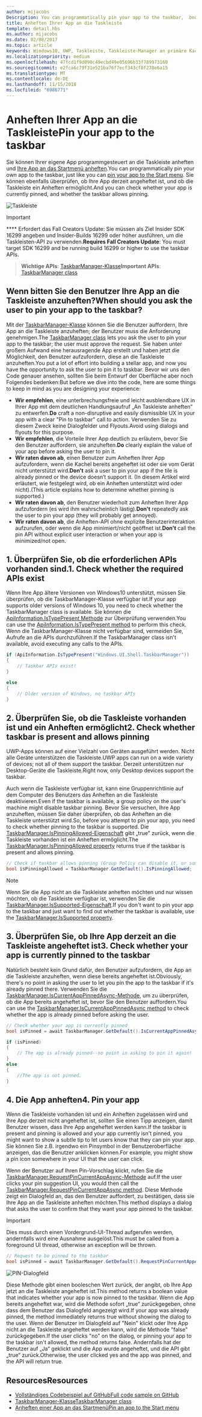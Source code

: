 ```yaml
---
author: mijacobs
Description: You can programmatically pin your app to the taskbar,  bnd you can check if it's currently pinned.
title: Anheften Ihrer App an die Taskleiste
template: detail.hbs
ms.author: mijacobs
ms.date: 02/08/2017
ms.topic: article
keywords: Windows10, UWP, Taskleiste, Taskleiste-Manager an primäre Kachel-Taskleiste anheften
ms.localizationpriority: medium
ms.openlocfilehash: 47fcd1f9d090c49ecbd49e05696b33f789973160
ms.sourcegitcommit: e2fca6c79f31e521ba76f7ecf343cf8f278e6a15
ms.translationtype: MT
ms.contentlocale: de-DE
ms.lasthandoff: 11/15/2018
ms.locfileid: "6986771"
---
```

# <a name="pin-your-app-to-the-taskbar"></a><span data-ttu-id="ae051-103">Anheften Ihrer App an die Taskleiste</span><span class="sxs-lookup"><span data-stu-id="ae051-103">Pin your app to the taskbar</span></span>

<span data-ttu-id="ae051-104">Sie können Ihrer eigene App programmgesteuert an die Taskleiste anheften und [Ihre App an das Startmenü anheften](tiles-and-notifications/primary-tile-apis.md).</span><span class="sxs-lookup"><span data-stu-id="ae051-104">You can programmatically pin your own app to the taskbar, just like you can [pin your app to the Start menu](tiles-and-notifications/primary-tile-apis.md).</span></span> <span data-ttu-id="ae051-105">Sie können ebenfalls überprüfen, ob Ihre App derzeit angeheftet ist, und ob die Taskleiste ein Anheften ermöglicht.</span><span class="sxs-lookup"><span data-stu-id="ae051-105">And you can check whether your app is currently pinned, and whether the taskbar allows pinning.</span></span> 

![Taskleiste](images/taskbar/taskbar.png)

> [!IMPORTANT]
> <span data-ttu-id="ae051-107">\*\*\*\* Erfordert das Fall Creators Update: Sie müssen als Ziel Insider SDK 16299 angeben und Insider-Builds 16299 oder höher ausführen, um die Taskleisten-API zu verwenden.</span><span class="sxs-lookup"><span data-stu-id="ae051-107">**Requires Fall Creators Update**: You must target SDK 16299 and be running build 16299 or higher to use the taskbar APIs.</span></span>

> <span data-ttu-id="ae051-108">**Wichtige APIs**: [TaskbarManager-Klasse](https://docs.microsoft.com/uwp/api/windows.ui.shell.taskbarmanager)</span><span class="sxs-lookup"><span data-stu-id="ae051-108">**Important APIs**: [TaskbarManager class](https://docs.microsoft.com/uwp/api/windows.ui.shell.taskbarmanager)</span></span> 


## <a name="when-should-you-ask-the-user-to-pin-your-app-to-the-taskbar"></a><span data-ttu-id="ae051-109">Wenn bitten Sie den Benutzer Ihre App an die Taskleiste anzuheften?</span><span class="sxs-lookup"><span data-stu-id="ae051-109">When should you ask the user to pin your app to the taskbar?</span></span> 

<span data-ttu-id="ae051-110">Mit der [TaskbarManager-Klasse](https://docs.microsoft.com/uwp/api/windows.ui.shell.taskbarmanager) können Sie die Benutzer auffordern, Ihre App an die Taskleiste anzuheften; der Benutzer muss die Anforderung genehmigen.</span><span class="sxs-lookup"><span data-stu-id="ae051-110">The [TaskbarManager class](https://docs.microsoft.com/uwp/api/windows.ui.shell.taskbarmanager) lets you ask the user to pin your app to the taskbar; the user must approve the request.</span></span> <span data-ttu-id="ae051-111">Sie haben unter großem Aufwand eine herausragende App erstellt und haben jetzt die Möglichkeit, den Benutzer aufzufordern, diese an die Taskleiste anzuheften.</span><span class="sxs-lookup"><span data-stu-id="ae051-111">You put a lot of effort into building a stellar app, and now you have the opportunity to ask the user to pin it to taskbar.</span></span> <span data-ttu-id="ae051-112">Bevor wir uns den Code genauer ansehen, sollten Sie beim Entwurf der Oberfläche aber noch Folgendes bedenken:</span><span class="sxs-lookup"><span data-stu-id="ae051-112">But before we dive into the code, here are some things to keep in mind as you are designing your experience:</span></span>

* <span data-ttu-id="ae051-113">**Wir empfehlen**, eine unterbrechungsfreie und leicht ausblendbare UX in Ihrer App mit dem deutlichen Handlungsaufruf „An Taskleiste anheften“ zu entwerfen.</span><span class="sxs-lookup"><span data-stu-id="ae051-113">**Do** craft a non-disruptive and easily dismissible UX in your app with a clear "Pin to taskbar" call to action.</span></span> <span data-ttu-id="ae051-114">Verwenden Sie zu diesem Zweck keine Dialogfelder und Flyouts.</span><span class="sxs-lookup"><span data-stu-id="ae051-114">Avoid using dialogs and flyouts for this purpose.</span></span> 
* <span data-ttu-id="ae051-115">**Wir empfehlen**, die Vorteile Ihrer App deutlich zu erläutern, bevor Sie den Benutzer auffordern, sie anzuheften.</span><span class="sxs-lookup"><span data-stu-id="ae051-115">**Do** clearly explain the value of your app before asking the user to pin it.</span></span>
* <span data-ttu-id="ae051-116">**Wir raten davon ab**, einen Benutzer zum Anheften Ihrer App aufzufordern, wenn die Kachel bereits angeheftet ist oder sie vom Gerät nicht unterstützt wird.</span><span class="sxs-lookup"><span data-stu-id="ae051-116">**Don't** ask a user to pin your app if the tile is already pinned or the device doesn’t support it.</span></span> <span data-ttu-id="ae051-117">(In diesem Artikel wird erläutert, wie festgelegt wird, ob ein Anheften unterstützt wird oder nicht).</span><span class="sxs-lookup"><span data-stu-id="ae051-117">(This article explains how to determine whether pinning is supported.)</span></span>
* <span data-ttu-id="ae051-118">**Wir raten davon ab**, den Benutzer wiederholt zum Anheften Ihrer App aufzufordern (es wird ihm wahrscheinlich lästig).</span><span class="sxs-lookup"><span data-stu-id="ae051-118">**Don't** repeatedly ask the user to pin your app (they will probably get annoyed).</span></span>
* <span data-ttu-id="ae051-119">**Wir raten davon ab**, die Anheften-API ohne explizite Benutzerinteraktion aufzurufen, oder wenn die App minimiert/nicht geöffnet ist.</span><span class="sxs-lookup"><span data-stu-id="ae051-119">**Don't** call the pin API without explicit user interaction or when your app is minimized/not open.</span></span>


## <a name="1-check-whether-the-required-apis-exist"></a><span data-ttu-id="ae051-120">1. Überprüfen Sie, ob die erforderlichen APIs vorhanden sind.</span><span class="sxs-lookup"><span data-stu-id="ae051-120">1. Check whether the required APIs exist</span></span>

<span data-ttu-id="ae051-121">Wenn Ihre App ältere Versionen von Windows10 unterstützt, müssen Sie überprüfen, ob die TaskbarManager-Klasse verfügbar ist.</span><span class="sxs-lookup"><span data-stu-id="ae051-121">If your app supports older versions of Windows 10, you need to check whether the TaskbarManager class is available.</span></span> <span data-ttu-id="ae051-122">Sie können die [ApiInformation.IsTypePresent Methode](https://docs.microsoft.com/en-us/uwp/api/windows.foundation.metadata.apiinformation#Windows_Foundation_Metadata_ApiInformation_IsTypePresent_System_String_) zur Überprüfung verwenden.</span><span class="sxs-lookup"><span data-stu-id="ae051-122">You can use the  [ApiInformation.IsTypePresent method](https://docs.microsoft.com/en-us/uwp/api/windows.foundation.metadata.apiinformation#Windows_Foundation_Metadata_ApiInformation_IsTypePresent_System_String_) to perform this check.</span></span> <span data-ttu-id="ae051-123">Wenn die TaskbarManager-Klasse nicht verfügbar sind, vermeiden Sie, Aufrufe an die APIs durchzuführen.</span><span class="sxs-lookup"><span data-stu-id="ae051-123">If the TaskbarManager class isn't available, avoid executing any calls to the APIs.</span></span>

```csharp
if (ApiInformation.IsTypePresent("Windows.UI.Shell.TaskbarManager"))
{
    // Taskbar APIs exist!
}

else
{
    // Older version of Windows, no taskbar APIs
}
```


## <a name="2-check-whether-taskbar-is-present-and-allows-pinning"></a><span data-ttu-id="ae051-124">2. Überprüfen Sie, ob die Taskleiste vorhanden ist und ein Anheften ermöglicht</span><span class="sxs-lookup"><span data-stu-id="ae051-124">2. Check whether taskbar is present and allows pinning</span></span>

<span data-ttu-id="ae051-125">UWP-Apps können auf einer Vielzahl von Geräten ausgeführt werden. Nicht alle Geräte unterstützen die Taskleiste.</span><span class="sxs-lookup"><span data-stu-id="ae051-125">UWP apps can run on a wide variety of devices; not all of them support the taskbar.</span></span> <span data-ttu-id="ae051-126">Derzeit unterstützen nur Desktop-Geräte die Taskleiste.</span><span class="sxs-lookup"><span data-stu-id="ae051-126">Right now, only Desktop devices support the taskbar.</span></span> 

<span data-ttu-id="ae051-127">Auch wenn die Taskleiste verfügbar ist, kann eine Gruppenrichtlinie auf dem Computer des Benutzers das Anheften an die Taskleiste deaktivieren.</span><span class="sxs-lookup"><span data-stu-id="ae051-127">Even if the taskbar is available, a group policy on the user's machine might disable taskbar pinning.</span></span> <span data-ttu-id="ae051-128">Bevor Sie versuchen, Ihre App anzuheften, müssen Sie daher überprüfen, ob das Anheften an die Taskleiste unterstützt wird.</span><span class="sxs-lookup"><span data-stu-id="ae051-128">So, before you attempt to pin your app, you need to check whether pinning to the taskbar is supported.</span></span> <span data-ttu-id="ae051-129">Die [TaskbarManager.IsPinningAllowed-Eigenschaft](https://docs.microsoft.com/uwp/api/windows.ui.shell.taskbarmanager.IsPinningAllowed) gibt „true” zurück, wenn die Taskleiste vorhanden ist ein Anheften ermöglicht.</span><span class="sxs-lookup"><span data-stu-id="ae051-129">The [TaskbarManager.IsPinningAllowed property](https://docs.microsoft.com/uwp/api/windows.ui.shell.taskbarmanager.IsPinningAllowed) returns true if the taskbar is present and allows pinning.</span></span> 

```csharp
// Check if taskbar allows pinning (Group Policy can disable it, or some device families don't have taskbar)
bool isPinningAllowed = TaskbarManager.GetDefault().IsPinningAllowed;
```

> [!NOTE]
> <span data-ttu-id="ae051-130">Wenn Sie die App nicht an die Taskleiste anheften möchten und nur wissen möchten, ob die Taskleiste verfügbar ist, verwenden Sie die [TaskbarManager.IsSupported-Eigenschaft](https://docs.microsoft.com/uwp/api/windows.ui.shell.taskbarmanager.IsSupported).</span><span class="sxs-lookup"><span data-stu-id="ae051-130">If you don't want to pin your app to the taskbar and just want to find out whether the taskbar is available, use the [TaskbarManager.IsSupported property](https://docs.microsoft.com/uwp/api/windows.ui.shell.taskbarmanager.IsSupported).</span></span>


## <a name="3-check-whether-your-app-is-currently-pinned-to-the-taskbar"></a><span data-ttu-id="ae051-131">3. Überprüfen Sie, ob Ihre App derzeit an die Taskleiste angeheftet ist</span><span class="sxs-lookup"><span data-stu-id="ae051-131">3. Check whether your app is currently pinned to the taskbar</span></span>

<span data-ttu-id="ae051-132">Natürlich besteht kein Grund dafür, den Benutzer aufzufordern, die App an die Taskleiste anzuheften, wenn diese bereits angeheftet ist.</span><span class="sxs-lookup"><span data-stu-id="ae051-132">Obviously, there's no point in asking the user to let you pin the app to the taskbar if it's already pinned there.</span></span> <span data-ttu-id="ae051-133">Verwenden Sie die [TaskbarManager.IsCurrentAppPinnedAsync-Methode](https://docs.microsoft.com/uwp/api/windows.ui.shell.taskbarmanager.IsCurrentAppPinnedAsync), um zu überprüfen, ob die App bereits angeheftet ist, bevor Sie den Benutzer auffordern.</span><span class="sxs-lookup"><span data-stu-id="ae051-133">You can use the [TaskbarManager.IsCurrentAppPinnedAsync method](https://docs.microsoft.com/uwp/api/windows.ui.shell.taskbarmanager.IsCurrentAppPinnedAsync) to check whether the app is already pinned before asking the user.</span></span>

```csharp
// Check whether your app is currently pinned
bool isPinned = await TaskbarManager.GetDefault().IsCurrentAppPinnedAsync();

if (isPinned)
{
    // The app is already pinned--no point in asking to pin it again!
}
else 
{
    //The app is not pinned. 
}
```


##  <a name="4-pin-your-app"></a><span data-ttu-id="ae051-134">4. Die App anheften</span><span class="sxs-lookup"><span data-stu-id="ae051-134">4. Pin your app</span></span>

<span data-ttu-id="ae051-135">Wenn die Taskleiste vorhanden ist und ein Anheften zugelassen wird und Ihre App derzeit nicht angeheftet ist, sollten Sie einen Tipp anzeigen, damit Benutzer wissen, dass Ihre App angeheftet werden kann.</span><span class="sxs-lookup"><span data-stu-id="ae051-135">If the taskbar is present and pinning is allowed and your app currently isn't pinned, you might want to show a subtle tip to let users know that they can pin your app.</span></span> <span data-ttu-id="ae051-136">Sie können Sie z.B. irgendwo ein Pinsymbol in der Benutzeroberfläche anzeigen, das die Benutzer anklicken können.</span><span class="sxs-lookup"><span data-stu-id="ae051-136">For example, you might show a pin icon somewhere in your UI that the user can click.</span></span> 

<span data-ttu-id="ae051-137">Wenn der Benutzer auf Ihren Pin-Vorschlag klickt, rufen Sie die [TaskbarManager.RequestPinCurrentAppAsync-Methode](https://docs.microsoft.com/uwp/api/windows.ui.shell.taskbarmanager.RequestPinCurrentAppAsync) auf.</span><span class="sxs-lookup"><span data-stu-id="ae051-137">If the user clicks your pin suggestion UI, you would then call the [TaskbarManager.RequestPinCurrentAppAsync method](https://docs.microsoft.com/uwp/api/windows.ui.shell.taskbarmanager.RequestPinCurrentAppAsync).</span></span> <span data-ttu-id="ae051-138">Diese Methode zeigt ein Dialogfeld an, das den Benutzer auffordert, zu bestätigen, dass sie Ihre App an die Taskleiste anheften möchten.</span><span class="sxs-lookup"><span data-stu-id="ae051-138">This method displays a dialog that asks the user to confirm that they want your app pinned to the taskbar.</span></span>

> [!IMPORTANT]
> <span data-ttu-id="ae051-139">Dies muss durch einen Vordergrund-UI-Thread aufgerufen werden, andernfalls wird eine Ausnahme ausgelöst.</span><span class="sxs-lookup"><span data-stu-id="ae051-139">This must be called from a foreground UI thread, otherwise an exception will be thrown.</span></span>

```csharp
// Request to be pinned to the taskbar
bool isPinned = await TaskbarManager.GetDefault().RequestPinCurrentAppAsync();
```

![PIN-Dialogfeld](images/taskbar/pin-dialog.png)

<span data-ttu-id="ae051-141">Diese Methode gibt einen booleschen Wert zurück, der angibt, ob Ihre App jetzt an die Taskleiste angeheftet ist.</span><span class="sxs-lookup"><span data-stu-id="ae051-141">This method returns a boolean value that indicates whether your app is now pinned to the taskbar.</span></span> <span data-ttu-id="ae051-142">Wenn die App bereits angeheftet war, wird die Methode sofort „true“ zurückgegeben, ohne dass dem Benutzer das Dialogfeld angezeigt wird.</span><span class="sxs-lookup"><span data-stu-id="ae051-142">If your app was already pinned, the method immediately returns true without showing the dialog to the user.</span></span> <span data-ttu-id="ae051-143">Wenn der Benutzer im Dialogfeld auf "Nein" klickt oder Ihre App nicht an die Taskleiste angeheftet werden kann, wird die Methode "false" zurückgegeben.</span><span class="sxs-lookup"><span data-stu-id="ae051-143">If the user clicks "no" on the dialog, or pinning your app to the taskbar isn't allowed, the method returns false.</span></span> <span data-ttu-id="ae051-144">Andernfalls hat der Benutzer auf „Ja“ geklickt und die App wurde angeheftet, und die API gibt „true“ zurück.</span><span class="sxs-lookup"><span data-stu-id="ae051-144">Otherwise, the user clicked yes and the app was pinned, and the API will return true.</span></span>


## <a name="resources"></a><span data-ttu-id="ae051-145">Resources</span><span class="sxs-lookup"><span data-stu-id="ae051-145">Resources</span></span>

* [<span data-ttu-id="ae051-146">Vollständiges Codebeispiel auf GitHub</span><span class="sxs-lookup"><span data-stu-id="ae051-146">Full code sample on GitHub</span></span>](https://github.com/WindowsNotifications/quickstart-pin-to-taskbar)
* [<span data-ttu-id="ae051-147">TaskbarManager-Klasse</span><span class="sxs-lookup"><span data-stu-id="ae051-147">TaskbarManager class</span></span>](https://docs.microsoft.com/uwp/api/windows.ui.shell.taskbarmanager)
* [<span data-ttu-id="ae051-148">Anheften einer App an das Startmenü</span><span class="sxs-lookup"><span data-stu-id="ae051-148">Pin an app to the Start menu</span></span>](tiles-and-notifications/primary-tile-apis.md)